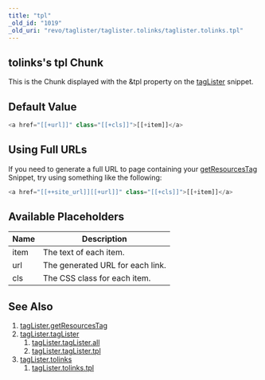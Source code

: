 ```yaml
---
title: "tpl"
_old_id: "1019"
_old_uri: "revo/taglister/taglister.tolinks/taglister.tolinks.tpl"
---
```


## tolinks's tpl Chunk

This is the Chunk displayed with the &tpl property on the [tagLister](extras/taglister/taglister.tolinks "tagLister.tolinks") snippet.

## Default Value

``` php
<a href="[[+url]]" class="[[+cls]]">[[+item]]</a>
```

## Using Full URLs

If you need to generate a full URL to page containing your [getResourcesTag](extras/taglister/taglister.getresourcestag "tagLister.getResourcesTag") Snippet, try using something like the following:

``` php
<a href="[[++site_url]][[+url]]" class="[[+cls]]">[[+item]]</a>
```

## Available Placeholders

| Name | Description                      |
| ---- | -------------------------------- |
| item | The text of each item.           |
| url  | The generated URL for each link. |
| cls  | The CSS class for each item.     |

## See Also

1. [tagLister.getResourcesTag](extras/taglister/taglister.getresourcestag)
2. [tagLister.tagLister](extras/taglister/taglister.taglister)
    1. [tagLister.tagLister.all](extras/taglister/taglister.taglister/taglister.taglister.all)
    2. [tagLister.tagLister.tpl](extras/taglister/taglister.taglister/taglister.taglister.tpl)
3. [tagLister.tolinks](extras/taglister/taglister.tolinks)
    1. [tagLister.tolinks.tpl](extras/taglister/taglister.tolinks/taglister.tolinks.tpl)
